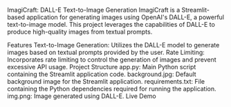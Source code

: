 ImagiCraft: DALL-E Text-to-Image Generation
ImagiCraft is a Streamlit-based application for generating images using OpenAI's DALL-E, a powerful text-to-image model. This project leverages the capabilities of DALL-E to produce high-quality images from textual prompts.

Features
Text-to-Image Generation: Utilizes the DALL-E model to generate images based on textual prompts provided by the user.
Rate Limiting: Incorporates rate limiting to control the generation of images and prevent excessive API usage.
Project Structure
app.py: Main Python script containing the Streamlit application code.
background.jpg: Default background image for the Streamlit application.
requirements.txt: File containing the Python dependencies required for running the application.
img.png: Image generated using DALL-E.
Live Demo
